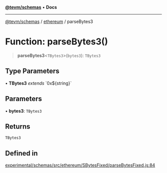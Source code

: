[**@tevm/schemas**](../../README.md) • **Docs**

***

[@tevm/schemas](../../modules.md) / [ethereum](../README.md) / parseBytes3

# Function: parseBytes3()

> **parseBytes3**\<`TBytes3`\>(`bytes3`): `TBytes3`

## Type Parameters

• **TBytes3** *extends* \`0x$\{string\}\`

## Parameters

• **bytes3**: `TBytes3`

## Returns

`TBytes3`

## Defined in

[experimental/schemas/src/ethereum/SBytesFixed/parseBytesFixed.js:84](https://github.com/qbzzt/tevm-monorepo/blob/main/experimental/schemas/src/ethereum/SBytesFixed/parseBytesFixed.js#L84)
